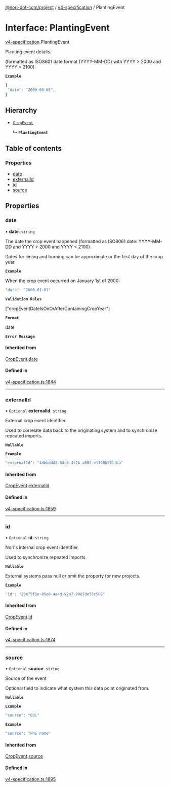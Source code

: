 [@nori-dot-com/project](../README.md) / [v4-specification](../modules/v4_specification.md) / PlantingEvent

# Interface: PlantingEvent

[v4-specification](../modules/v4_specification.md).PlantingEvent

Planting event details.

(formatted as ISO8601 date format (YYYY-MM-DD) with YYYY > 2000 and YYYY < 2100).

**`Example`**

```js
{
 "date": "2000-03-02",
}
```

## Hierarchy

- [`CropEvent`](v4_specification.CropEvent.md)

  ↳ **`PlantingEvent`**

## Table of contents

### Properties

- [date](v4_specification.PlantingEvent.md#date)
- [externalId](v4_specification.PlantingEvent.md#externalid)
- [id](v4_specification.PlantingEvent.md#id)
- [source](v4_specification.PlantingEvent.md#source)

## Properties

### date

• **date**: `string`

The date the crop event happened (formatted as ISO8061 date: YYYY-MM-DD and YYYY > 2000 and YYYY < 2100).

Dates for liming and burning can be approximate or the first day of the crop year.

**`Example`**

<caption>When the crop event occurred on January 1st of 2000:</caption>

```js
"date": "2000-01-01"
```

**`Validation Rules`**

["cropEventDateIsOnOrAfterContainingCropYear"]

**`Format`**

date

**`Error Message`**

#### Inherited from

[CropEvent](v4_specification.CropEvent.md).[date](v4_specification.CropEvent.md#date)

#### Defined in

[v4-specification.ts:1844](https://github.com/nori-dot-eco/nori-dot-com/blob/ba4a1c9/packages/project/src/v4-specification.ts#L1844)

___

### externalId

• `Optional` **externalId**: `string`

External crop event identifier.

Used to correlate data back to the originating system and to synchronize repeated imports.

**`Nullable`**

**`Example`**

```js
"externalId": "4dbbddd2-84c5-4f2b-a58f-e1198b531fba"
```

#### Inherited from

[CropEvent](v4_specification.CropEvent.md).[externalId](v4_specification.CropEvent.md#externalid)

#### Defined in

[v4-specification.ts:1859](https://github.com/nori-dot-eco/nori-dot-com/blob/ba4a1c9/packages/project/src/v4-specification.ts#L1859)

___

### id

• `Optional` **id**: `string`

Nori's internal crop event identifier.

Used to synchronize repeated imports.

**`Nullable`**

External systems pass null or omit the property for new projects.

**`Example`**

```js
"id": "20e75f5e-05e6-4a4d-92a7-9987de55c586"
```

#### Inherited from

[CropEvent](v4_specification.CropEvent.md).[id](v4_specification.CropEvent.md#id)

#### Defined in

[v4-specification.ts:1874](https://github.com/nori-dot-eco/nori-dot-com/blob/ba4a1c9/packages/project/src/v4-specification.ts#L1874)

___

### source

• `Optional` **source**: `string`

Source of the event

Optional field to indicate what system this data point originated from.

**`Nullable`**

**`Example`**

```js
"source": "CDL"
```

**`Example`**

```js
"source": "FMS name"
```

#### Inherited from

[CropEvent](v4_specification.CropEvent.md).[source](v4_specification.CropEvent.md#source)

#### Defined in

[v4-specification.ts:1895](https://github.com/nori-dot-eco/nori-dot-com/blob/ba4a1c9/packages/project/src/v4-specification.ts#L1895)
